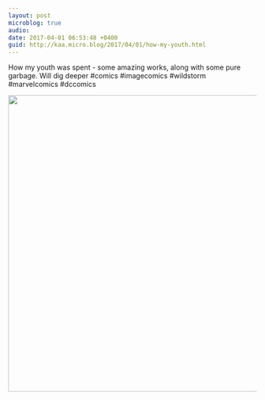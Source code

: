 ```yaml
---
layout: post
microblog: true
audio: 
date: 2017-04-01 06:53:48 +0400
guid: http://kaa.micro.blog/2017/04/01/how-my-youth.html
---
```

How my youth was spent - some amazing works, along with some pure garbage. Will dig deeper #comics #imagecomics #wildstorm #marvelcomics #dccomics

<img src="https://micro.kaa.bz/uploads/2018/d33eef99e1.jpg" width="600" height="600" />
